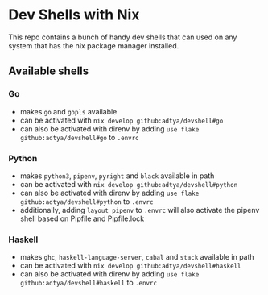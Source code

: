 # Dev Shells with Nix

This repo contains a bunch of handy dev shells that can used on any system that has the nix package manager installed.

## Available shells

### Go
 - makes `go` and `gopls` available
 - can be activated with `nix develop github:adtya/devshell#go`
 - can also be activated with direnv by adding `use flake github:adtya/devshell#go` to `.envrc`

### Python
 - makes `python3`, `pipenv`, `pyright` and `black` available in path
 - can be activated with `nix develop github:adtya/devshell#python`
 - can also be activated with direnv by adding `use flake github:adtya/devshell#python` to `.envrc`
 - additionally, adding `layout pipenv` to `.envrc` will also activate the pipenv shell based on Pipfile and Pipfile.lock

### Haskell
 - makes `ghc`, `haskell-language-server`, `cabal` and `stack` available in path
 - can be activated with `nix develop github:adtya/devshell#haskell`
 - can also be activated with direnv by adding `use flake github:adtya/devshell#haskell` to `.envrc`
